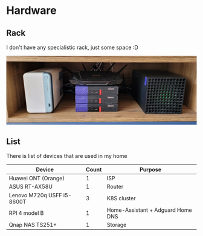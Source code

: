 # Hardware

## Rack

I don't have any specialistic rack, just some space :D

![rack](../images/rack_0.jpg)

## List

There is list of devices that are used in my home

| Device                            | Count | Purpose                           |
|-----------------------------------|-------|-----------------------------------|
| Huawei ONT (Orange)               | 1     | ISP                               |
| ASUS RT-AX58U                     | 1     | Router                            |
| Lenovo M720q USFF i5-8600T        | 3     | K8S cluster                       |
| RPI 4 model B                     | 1     | Home-Assistant + Adguard Home DNS |
| Qnap NAS TS251+                   | 1     | Storage                           |
